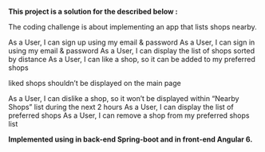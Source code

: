 <b>This project is a solution for the described below : </b>

The coding challenge is about implementing an app that lists shops nearby.

As a User, I can sign up using my email & password
As a User, I can sign in using my email & password
As a User, I can display the list of shops sorted by distance
As a User, I can like a shop, so it can be added to my preferred shops

liked shops shouldn’t be displayed on the main page

As a User, I can dislike a shop, so it won’t be displayed within “Nearby Shops” list during the next 2 hours
As a User, I can display the list of preferred shops
As a User, I can remove a shop from my preferred shops list


<b>Implemented using in back-end Spring-boot and in front-end Angular 6.</b>
